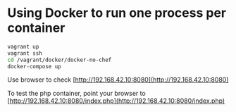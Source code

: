 # Using Docker to run one process per container

```bash
vagrant up
vagrant ssh
cd /vagrant/docker/docker-no-chef
docker-compose up
```
Use browser to check [http://192.168.42.10:8080](http://192.168.42.10:8080)

To test the php container, point your browser to [http://192.168.42.10:8080/index.php](http://192.168.42.10:8080/index.php)